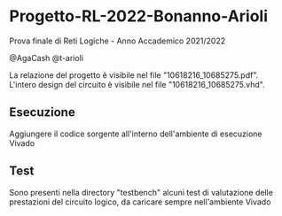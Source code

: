 # Progetto-RL-2022-Bonanno-Arioli
Prova finale di Reti Logiche - Anno Accademico 2021/2022

@AgaCash @t-arioli

La relazione del progetto è visibile nel file "10618216_10685275.pdf".             
L'intero design del circuito è visibile nel file "10618216_10685275.vhd".

## Esecuzione

Aggiungere il codice sorgente all'interno dell'ambiente di esecuzione Vivado

## Test

Sono presenti nella directory "testbench" alcuni test di valutazione delle prestazioni del circuito logico, da caricare sempre nell'ambiente Vivado
